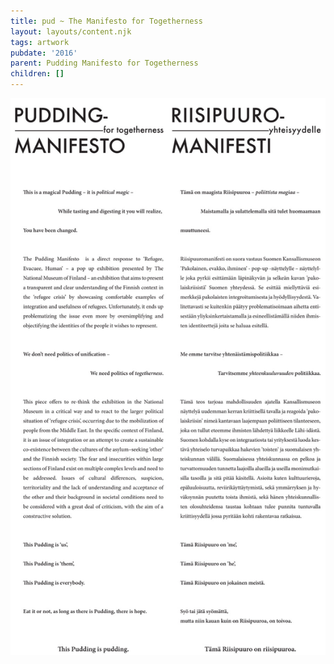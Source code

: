```yaml
---
title: pud ~ The Manifesto for Togetherness
layout: layouts/content.njk
tags: artwork
pubdate: '2016'
parent: Pudding Manifesto for Togetherness
children: []
---
```

![riisipuddingmanifestotulostustupla, 2016](/static/img/riisipuddingmanifestotulostustupla.jpg)
